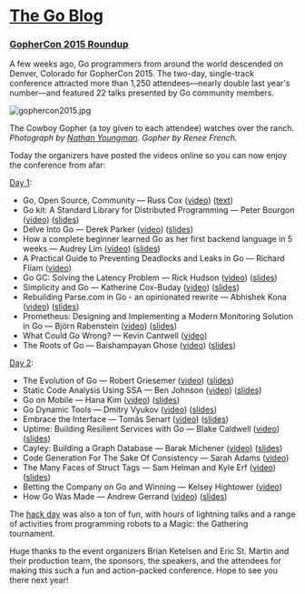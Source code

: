 <!--
{
"name" : "roundup",
"version" : "0.1",
"title" : "GopherCon 2015 Roundup",
"description" : "TBD.",
"homepage" : "https://blog.golang.org/gophercon2015",
"canonicalSource" : "https://blog.golang.org/gophercon2015",
"freshnessDate" : 2015-07-28,
"license" : "All Rights Reserved"
}
-->

# [The Go Blog](https://blog.golang.org/)

### [GopherCon 2015 Roundup](https://blog.golang.org/gophercon2015)

A few weeks ago, Go programmers from around the world descended on Denver, Colorado for GopherCon 2015\. The two-day, single-track conference attracted more than 1,250 attendees—nearly double last year's number—and featured 22 talks presented by Go community members.

![gophercon2015.jpg](https://blog.golang.org/gophercon2015.jpg)

The Cowboy Gopher (a toy given to each attendee) watches over the ranch.
 _Photograph by [Nathan Youngman](https://twitter.com/nathany/status/619861336399351808). Gopher by Renee French._

Today the organizers have posted the videos online so you can now enjoy the conference from afar:

[Day 1](http://gophercon.com/schedule/8july/):

*   Go, Open Source, Community — Russ Cox ([video](https://www.youtube.com/watch?v=XvZOdpd_9tc)) ([text](http://blog.golang.org/open-source))
*   Go kit: A Standard Library for Distributed Programming — Peter Bourgon ([video](https://www.youtube.com/watch?v=1AjaZi4QuGo)) ([slides](https://github.com/gophercon/2015-talks/blob/master/Go%20kit/go-kit.pdf))
*   Delve Into Go — Derek Parker ([video](https://www.youtube.com/watch?v=InG72scKPd4)) ([slides](http://go-talks.appspot.com/github.com/derekparker/talks/gophercon-2015/delve-into-go.slide))
*   How a complete beginner learned Go as her first backend language in 5 weeks — Audrey Lim ([video](https://www.youtube.com/watch?v=fZh8uCInEfw)) ([slides](https://github.com/gophercon/2015-talks/blob/master/Audrey%20Lim%20-%20How%20a%20Complete%20Beginner%20Picked%20Up%20Go%20as%20Her%20First%20Backend%20Language%20in%205%20weeks/audreylim_slides.pdf))
*   A Practical Guide to Preventing Deadlocks and Leaks in Go — Richard Fliam ([video](https://www.youtube.com/watch?v=3EW1hZ8DVyw))
*   Go GC: Solving the Latency Problem — Rick Hudson ([video](https://www.youtube.com/watch?v=aiv1JOfMjm0)) ([slides](http://talks.golang.org/2015/go-gc.pdf))
*   Simplicity and Go — Katherine Cox-Buday ([video](https://www.youtube.com/watch?v=S6mEo_FHZ5Y)) ([slides](https://github.com/gophercon/2015-talks/blob/master/Katherine%20Cox-Buday:%20Simplicity%20%26%20Go/Simplicity%20%26%20Go.pdf))
*   Rebuilding Parse.com in Go - an opinionated rewrite — Abhishek Kona ([video](https://www.youtube.com/watch?v=_f9LS-OWfeA)) ([slides](https://github.com/gophercon/2015-talks/blob/master/Abhishek%20Kona%20Rewriting%20Parse%20in%20GO/myslides.pdf))
*   Prometheus: Designing and Implementing a Modern Monitoring Solution in Go — Björn Rabenstein ([video](https://www.youtube.com/watch?v=1V7eJ0jN8-E)) ([slides](https://github.com/gophercon/2015-talks/blob/master/Bj%C3%B6rn%20Rabenstein%20-%20Prometheus/slides.pdf))
*   What Could Go Wrong? — Kevin Cantwell ([video](https://www.youtube.com/watch?v=VC3QXZ-x5yI))
*   The Roots of Go — Baishampayan Ghose ([video](https://www.youtube.com/watch?v=0hPOopcJ8-E)) ([slides](https://speakerdeck.com/bg/the-roots-of-go))

[Day 2](http://gophercon.com/schedule/9july/):

*   The Evolution of Go — Robert Griesemer ([video](https://www.youtube.com/watch?v=0ReKdcpNyQg)) ([slides](http://talks.golang.org/2015/gophercon-goevolution.slide))
*   Static Code Analysis Using SSA — Ben Johnson ([video](https://www.youtube.com/watch?v=D2-gaMvWfQY)) ([slides](https://speakerdeck.com/benbjohnson/static-code-analysis-using-ssa))
*   Go on Mobile — Hana Kim ([video](https://www.youtube.com/watch?v=sQ6-HyPxHKg)) ([slides](http://talks.golang.org/2015/gophercon-go-on-mobile.slide))
*   Go Dynamic Tools — Dmitry Vyukov ([video](https://www.youtube.com/watch?v=a9xrxRsIbSU)) ([slides](http://talks.golang.org/2015/dynamic-tools.slide))
*   Embrace the Interface — Tomás Senart ([video](https://www.youtube.com/watch?v=xyDkyFjzFVc)) ([slides](https://github.com/gophercon/2015-talks/blob/master/Tom%C3%A1s%20Senart%20-%20Embrace%20the%20Interface/ETI.pdf))
*   Uptime: Building Resilient Services with Go — Blake Caldwell ([video](https://www.youtube.com/watch?v=PyBJQA4clfc)) ([slides](https://github.com/gophercon/2015-talks/blob/master/Blake%20Caldwell%20-%20Uptime:%20Building%20Resilient%20Services%20with%20Go/2015-GopherCon-Talk-Uptime.pdf))
*   Cayley: Building a Graph Database — Barak Michener ([video](https://www.youtube.com/watch?v=-9kWbPmSyCI)) ([slides](https://github.com/gophercon/2015-talks/blob/master/Barak%20Michener%20-%20Cayley:%20Building%20a%20Graph%20Database/Cayley%20-%20Building%20a%20Graph%20Database.pdf))
*   Code Generation For The Sake Of Consistency — Sarah Adams ([video](https://www.youtube.com/watch?v=kGAgHwfjg1s))
*   The Many Faces of Struct Tags — Sam Helman and Kyle Erf ([video](https://www.youtube.com/watch?v=_SCRvMunkdA)) ([slides](https://github.com/gophercon/2015-talks/blob/master/Sam%20Helman%20%26%20Kyle%20Erf%20-%20The%20Many%20Faces%20of%20Struct%20Tags/StructTags.pdf))
*   Betting the Company on Go and Winning — Kelsey Hightower ([video](https://www.youtube.com/watch?v=wqVbLlHqAeY))
*   How Go Was Made — Andrew Gerrand ([video](https://www.youtube.com/watch?v=0ht89TxZZnk)) ([slides](http://talks.golang.org/2015/how-go-was-made.slide))

The [hack day](http://gophercon.com/schedule/10july/) was also a ton of fun, with hours of lightning talks and a range of activities from programming robots to a Magic: the Gathering tournament.

Huge thanks to the event organizers Brian Ketelsen and Eric St. Martin and their production team, the sponsors, the speakers, and the attendees for making this such a fun and action-packed conference. Hope to see you there next year!
